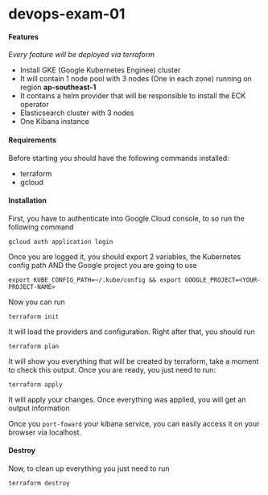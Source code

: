 # devops-exam-01

#### Features

*Every feature will be deployed via terraform*

* Install GKE (Google Kubernetes Enginee) cluster
* It will contain 1 node pool with 3 nodes (One in each zone) running on region **ap-southeast-1**
* It contains a helm provider that will be responsible to install the ECK operator
* Elasticsearch cluster with 3 nodes
* One Kibana instance

#### Requirements

Before starting you should have the following commands installed:

* terraform
* gcloud

#### Installation

First, you have to authenticate into Google Cloud console, to so run the following command

```
gcloud auth application login
```

Once you are logged it, you should export 2 variables, the Kubernetes config path AND the Google project you are going to use

```
export KUBE_CONFIG_PATH=~/.kube/config && export GOOGLE_PROJECT=<YOUR-PROJECT-NAME>
```

Now you can run

```
terraform init
```

It will load the providers and configuration. Right after that, you should run

```
terraform plan
```

It will show you everything that will be created by terraform, take a moment to check this output.
Once you are ready, you just need to run:

```
terraform apply
```

It will apply your changes. Once everything was applied, you will get an output information

Once you `port-foward` your kibana service, you can easily access it on your browser via localhost.

#### Destroy

Now, to clean up everything you just need to run

```
terraform destroy
```
